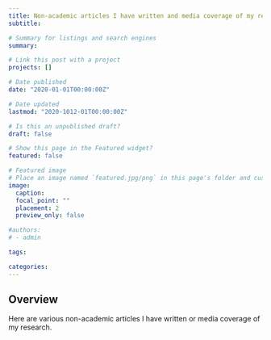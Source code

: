 ```yaml
---
title: Non-academic articles I have written and media coverage of my research.
subtitle: 

# Summary for listings and search engines
summary: 

# Link this post with a project
projects: []

# Date published
date: "2020-01-01T00:00:00Z"

# Date updated
lastmod: "2020-1012-01T00:00:00Z"

# Is this an unpublished draft?
draft: false

# Show this page in the Featured widget?
featured: false

# Featured image
# Place an image named `featured.jpg/png` in this page's folder and customize its options here.
image:
  caption: 
  focal_point: ""
  placement: 2
  preview_only: false

#authors:
# - admin

tags:

categories:
---
```


## Overview
Here are various non-academic articles I have written or media coverage of my research.




